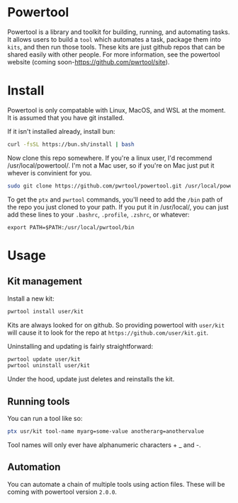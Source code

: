 # Powertool

Powertool is a library and toolkit for building, running, and automating tasks. It allows users to build a `tool` which automates a task, package them into `kits`, and then run those tools. These kits are just github repos that can be shared easily with other people. For more information, see the powertool website (coming soon-https://github.com/pwrtool/site).

# Install

Powertool is only compatable with Linux, MacOS, and WSL at the moment. It is assumed that you have git installed.

If it isn't installed already, install bun:

```bash
curl -fsSL https://bun.sh/install | bash
```

Now clone this repo somewhere. If you're a linux user, I'd recommend /usr/local/powertool/. I'm not a Mac user, so if you're on Mac just put it whever is convinient for you.

```bash
sudo git clone https://github.com/pwrtool/powertool.git /usr/local/powertool
```

To get the `ptx` and `pwrtool` commands, you'll need to add the `/bin` path of the repo you just cloned to your path. If you put it in /usr/local/, you can just add these lines to your `.bashrc`, `.profile`, `.zshrc`, or whatever:

```
export PATH=$PATH:/usr/local/pwrtool/bin
```

# Usage

## Kit management

Install a new kit:

```bash
pwrtool install user/kit
```

Kits are always looked for on github. So providing powertool with `user/kit` will cause it to look for the repo at `https://github.com/user/kit.git`.

Uninstalling and updating is fairly straightforward:

```bash
pwrtool update user/kit
pwrtool uninstall user/kit
```

Under the hood, update just deletes and reinstalls the kit.

## Running tools

You can run a tool like so:

```bash
ptx usr/kit tool-name myarg=some-value anotherarg=anothervalue
```

Tool names will only ever have alphanumeric characters + \_ and -.

## Automation

You can automate a chain of multiple tools using action files. These will be coming with powertool version `2.0.0`.
